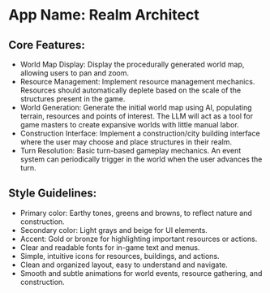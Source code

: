 # **App Name**: Realm Architect

## Core Features:

- World Map Display: Display the procedurally generated world map, allowing users to pan and zoom.
- Resource Management: Implement resource management mechanics. Resources should automatically deplete based on the scale of the structures present in the game.
- World Generation: Generate the initial world map using AI, populating terrain, resources and points of interest. The LLM will act as a tool for game masters to create expansive worlds with little manual labor.
- Construction Interface: Implement a construction/city building interface where the user may choose and place structures in their realm.
- Turn Resolution: Basic turn-based gameplay mechanics. An event system can periodically trigger in the world when the user advances the turn.

## Style Guidelines:

- Primary color: Earthy tones, greens and browns, to reflect nature and construction.
- Secondary color: Light grays and beige for UI elements.
- Accent: Gold or bronze for highlighting important resources or actions.
- Clear and readable fonts for in-game text and menus.
- Simple, intuitive icons for resources, buildings, and actions.
- Clean and organized layout, easy to understand and navigate.
- Smooth and subtle animations for world events, resource gathering, and construction.